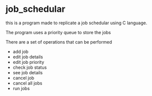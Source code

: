# job_schedular

this is a program made to replicate a job schedular using C language.

The program uses a priority queue to store the jobs

There are a set of operations that can be performed
- add job
- edit job details
- edit job priority
- check job status
- see job details
- cancel job
- cancel all jobs
- run jobs

